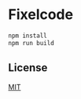# Fixelcode

```bash
npm install
npm run build
```

## License
[MIT](https://github.com/fixelcode/fixelcode.github.io/blob/main/LICENSE)
